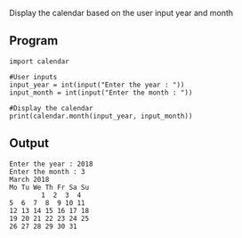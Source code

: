 Display the calendar based on the user input year and month 

## Program

    import calendar

    #User inputs
    input_year = int(input("Enter the year : "))
    input_month = int(input("Enter the month : "))

    #Display the calendar
    print(calendar.month(input_year, input_month))

## Output

    Enter the year : 2018
    Enter the month : 3
    March 2018
    Mo Tu We Th Fr Sa Su
            1  2  3  4
    5  6  7  8  9 10 11
    12 13 14 15 16 17 18
    19 20 21 22 23 24 25
    26 27 28 29 30 31